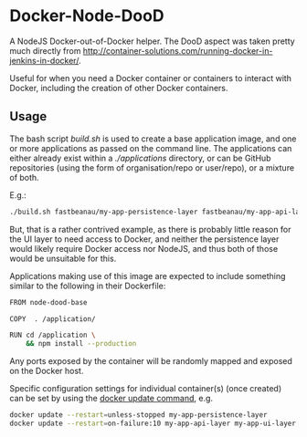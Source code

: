 # Docker-Node-DooD

A NodeJS Docker-out-of-Docker helper.  The DooD aspect was taken pretty much directly from http://container-solutions.com/running-docker-in-jenkins-in-docker/.

Useful for when you need a Docker container or containers to interact with Docker, including the creation of other Docker containers.

## Usage

The bash script _build.sh_ is used to create a base application image, and one or more applications as passed on the command line.  The applications can either already exist within a _./applications_ directory, or can be GitHub repositories (using the form of organisation/repo or user/repo), or a mixture of both.

E.g.:

```bash
./build.sh fastbeanau/my-app-persistence-layer fastbeanau/my-app-api-layer fastbeanau/my-app-ui-layer 
```

But, that is a rather contrived example, as there is probably little reason for the UI layer to need access to Docker, and neither the persistence layer would likely require Docker access nor NodeJS, and thus both of those would be unsuitable for this. 

Applications making use of this image are expected to include something similar to the following in their Dockerfile:

```bash
FROM node-dood-base

COPY  . /application/

RUN cd /application \
    && npm install --production
```

Any ports exposed by the container will be randomly mapped and exposed on the Docker host.

Specific configuration settings for individual container(s) (once created) can be set by using the [docker update command](https://docs.docker.com/engine/reference/commandline/update/), e.g.

```bash
docker update --restart=unless-stopped my-app-persistence-layer
docker update --restart=on-failure:10 my-app-api-layer my-app-ui-layer
```
